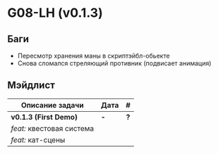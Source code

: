 # G08-LH (v0.1.3)

## Баги

* Пересмотр хранения маны в скриптэйбл-обьекте
* Снова сломался стреляющий противник (подвисает анимация)
<!-- |106| *fix:* менеджер сохранений |  |  | -->
<!-- |1__| *feat:* зоны, тригерящие мысли персонажа игрока |  |  | -->
<!-- |10_| *fix:* инвентарь, использование предметов |  |  | -->
<!-- |10_| *fix:* вынести начало сообщения о получении предмета в ассет |  |  | -->

## Мэйдлист

| Описание задачи | Дата |  #  |
| --------------- | ---- | :-: |
| **v0.1.3 (First Demo)** | **-** | **?** |
| *feat:* квестовая система |  |  |
| *feat:* кат-сцены |  |  |
